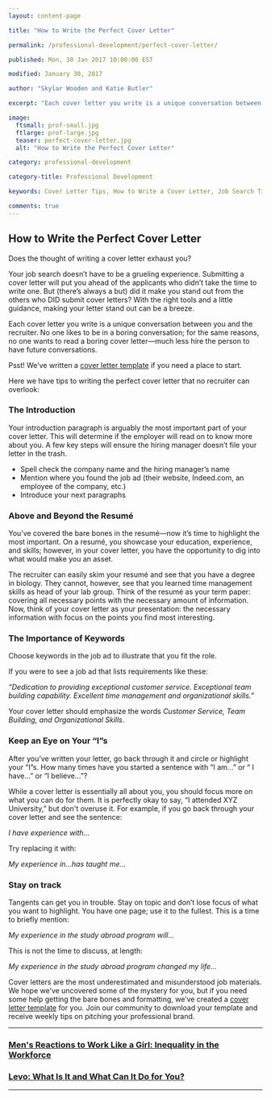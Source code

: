 ```yaml
---
layout: content-page

title: "How to Write the Perfect Cover Letter"

permalink: /professional-development/perfect-cover-letter/

published: Mon, 30 Jan 2017 10:00:00 EST

modified: January 30, 2017

author: "Skylar Wooden and Katie Butler"

excerpt: "Each cover letter you write is a unique conversation between you and the recruiter. No one likes to be in a boring conversation; for the same reasons, no one wants to read a boring cover letter—much less hire the person to have future conversations."

image:
  ftsmall: prof-small.jpg
  ftlarge: prof-large.jpg
  teaser: perfect-cover-letter.jpg
  alt: "How to Write the Perfect Cover Letter"

category: professional-development

category-title: Professional Development

keywords: Cover Letter Tips, How to Write a Cover Letter, Job Search Tips

comments: true
---
```


## How to Write the Perfect Cover Letter

Does the thought of writing a cover letter exhaust you? 

Your job search doesn’t have to be a grueling experience. Submitting a cover letter will put you ahead of the applicants who didn’t take the time to write one. But (there’s always a but) did it make you stand out from the others who DID submit cover letters? With the right tools and a little guidance, making your letter stand out can be a breeze.

Each cover letter you write is a unique conversation between you and the recruiter. No one likes to be in a boring conversation; for the same reasons, no one wants to read a boring cover letter—much less hire the person to have future conversations. 

Psst! We’ve written a [cover letter template](http://pareandflourish.com/join-pare-and-flourish/) if you need a place to start.

Here we have tips to writing the perfect cover letter that no recruiter can overlook: 

### The Introduction

Your introduction paragraph is arguably the most important part of your cover letter. This will determine if the employer will read on to know more about you. A few key steps will ensure the hiring manager doesn’t file your letter in the trash.

<ul>
  <li>Spell check the company name and the hiring manager’s name </li>
  <li>Mention where you found the job ad (their website, Indeed.com, an employee of the company, etc.)</li>
  <li>Introduce your next paragraphs </li>
</ul>

### Above and Beyond the Resumé

You’ve covered the bare bones in the resumé—now it’s time to highlight the most important. On a resumé, you showcase your education, experience, and skills; however, in your cover letter, you have the opportunity to dig into what would make you an asset. 

The recruiter can easily skim your resumé and see that you have a degree in biology. They cannot, however, see that you learned time management skills as head of your lab group. Think of the resumé as your term paper: covering all necessary points with the necessary amount of information. Now, think of your cover letter as your presentation: the necessary information with focus on the points you find most interesting.

### The Importance of Keywords

Choose keywords in the job ad to illustrate that you fit the role. 

If you were to see a job ad that lists requirements like these:

<i>“Dedication to providing exceptional customer service. Exceptional team building capability. Excellent time management and organizational skills.”</i>

Your cover letter should emphasize the words <i>Customer Service, Team Building, and Organizational Skills</i>.

### Keep an Eye on Your “I”s

After you’ve written your letter, go back through it and circle or highlight your “I”s. How many times have you started a sentence with “I am…” or “ I have…” or “I believe…”? 

While a cover letter is essentially all about you, you should focus more on what you can do for them. It is perfectly okay to say, “I attended XYZ University,” but don't overuse it. For example, if you go back through your cover letter and see the sentence: 
	
<i>I have experience with…</i>

Try replacing it with:
	
<i>My experience in…has taught me…</i>

### Stay on track

Tangents can get you in trouble. Stay on topic and don’t lose focus of what you want to highlight. You have one page; use it to the fullest. This is a time to briefly mention:

<i>My experience in the study abroad program will…</i>

This is not the time to discuss, at length:

<i>My experience in the study abroad program changed my life…</i>

Cover letters are the most underestimated and misunderstood job materials. We hope we’ve uncovered some of the mystery for you, but if you need some help getting the bare bones and formatting, we’ve created a [cover letter template](http://pareandflourish.com/join-pare-and-flourish/) for you. Join our community to download your template and receive weekly tips on pitching your professional brand. 

<hr class="primary">

<div class="row"> <!-- "pagination" -->
	<div class="col-xs-6 paginate">
      <a href="{{site.url}}/professional-development/mens-reactions-inequality-in-workforce/">
        <div class="col-xs-12 arrow"><i class="fa fa-arrow-left" aria-hidden="true"></i></div>
        <div class="col-xs-12 text"><h3>Men's Reactions to Work Like a Girl: Inequality in the Workforce</h3></div>	
      </a>
	</div>
	<div class="col-xs-6 paginate">
			<a href="{{site.url}}/professional-development/what-is-levo-and-how-to-use-it/">
        <div class="col-xs-12 arrow"><i class="fa fa-arrow-right" aria-hidden="true"></i></div>
        <div class="col-xs-12 text"><h3>Levo: What Is It and What Can It Do for You?</h3></div>	
      </a>
	</div>
</div> <!-- close "pagination" -->

<hr class="primary">